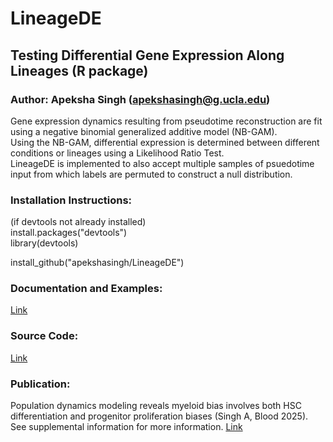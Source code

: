 # LineageDE
## Testing Differential Gene Expression Along Lineages (R package)

### Author: Apeksha Singh (apekshasingh@g.ucla.edu)

Gene expression dynamics resulting from pseudotime reconstruction are fit using a negative binomial generalized additive model (NB-GAM).  
Using the NB-GAM, differential expression is determined between different conditions or lineages using a Likelihood Ratio Test.  
LineageDE is implemented to also accept multiple samples of psuedotime input from which labels are permuted to construct a null distribution.

### Installation Instructions:

(if devtools not already installed)  
install.packages("devtools")  
library(devtools)

install_github("apekshasingh/LineageDE")

### Documentation and Examples:

[Link](https://apekshasingh.github.io/LineageDE/)

### Source Code:

[Link](https://github.com/apekshasingh/LineageDE/)

### Publication:
Population dynamics modeling reveals myeloid bias involves both HSC differentiation and progenitor proliferation biases (Singh A, Blood 2025). See supplemental information for more information.
[Link](https://doi.org/10.1182/blood.2024025598)
